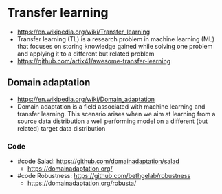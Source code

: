# Transfer learning
- https://en.wikipedia.org/wiki/Transfer_learning
- Transfer learning (TL) is a research problem in machine learning (ML) that focuses on storing knowledge gained while solving one problem and applying it to a different but related problem
- https://github.com/artix41/awesome-transfer-learning

## Domain adaptation
- https://en.wikipedia.org/wiki/Domain_adaptation
- Domain adaptation is a field associated with machine learning and transfer learning. This scenario arises when we aim at learning from a source data distribution a well performing model on a different (but related) target data distribution

### Code
- #code Salad: https://github.com/domainadaptation/salad
	- https://domainadaptation.org/
- #code Robustness: https://github.com/bethgelab/robustness
	- https://domainadaptation.org/robusta/
